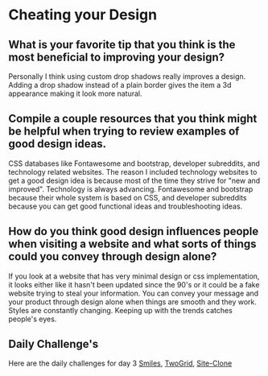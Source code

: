 # Cheating your Design

## What is your favorite tip that you think is the most beneficial to improving your design?

Personally I think using custom drop shadows really improves a design. Adding a drop shadow instead of a plain border gives the item a 3d appearance making it look more natural. 

## Compile a couple resources that you think might be helpful when trying to review examples of good design ideas.

CSS databases like Fontawesome and bootstrap, developer subreddits, and technology related websites. The reason I included technology websites to get a good design idea is because most of the time they strive for "new and improved". Technology is always advancing. Fontawesome and bootstrap because their whole system is based on CSS, and developer subreddits because you can get good functional ideas and troubleshooting ideas. 

## How do you think good design influences people when visiting a website and what sorts of things could you convey through design alone?

If you look at a website that has very minimal design or css implementation, it looks either like it hasn't been updated since the 90's or it could be a fake website trying to steal your information. You can convey your message and your product through design alone when things are smooth and they work. Styles are constantly changing. Keeping up with the trends catches people's eyes. 

## Daily Challenge's

Here are the daily challenges for day 3 [Smiles](https://derekshain.github.io/smileyfaces/), [TwoGrid](https://derekshain.github.io/twogrid/), [Site-Clone](https://derekshain.github.io/siteclone/)
